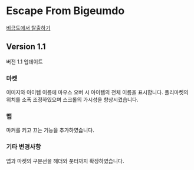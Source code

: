 # Escape From Bigeumdo

[비금도에서 탈출하기](https://escapefrombiegumdo.netlify.app)

## Version 1.1

버전 1.1 업데이트

### 마켓

이미지와 아이템 이름에 마우스 오버 시 아이템의 전체 이름을 표시합니다.
플리마켓의 위치를 소폭 조정하였으며 스크롤의 가시성을 향상시켰습니다.

### 맵

마커를 키고 끄는 기능을 추가하였습니다.

### 기타 변경사항

맵과 마켓의 구분선을 헤더와 풋터까지 확장하였습니다.
